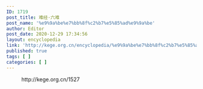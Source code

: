 ```yaml
---
ID: 1719
post_title: 难经·六难
post_name: '%e9%9a%be%e7%bb%8f%c2%b7%e5%85%ad%e9%9a%be'
author: Editor
post_date: 2020-12-29 17:34:56
layout: encyclopedia
link: 'http://kege.org.cn/encyclopedia/%e9%9a%be%e7%bb%8f%c2%b7%e5%85%ad%e9%9a%be'
published: true
tags: [ ]
categories: [ ]
---
```

<!-- wp:embed {"url":"http://kege.org.cn/1527","type":"wp-embed","providerNameSlug":"kege-org-cn","className":""} -->
<figure class="wp-block-embed is-type-wp-embed is-provider-kege-org-cn wp-block-embed-kege-org-cn"><div class="wp-block-embed__wrapper">
http://kege.org.cn/1527
</div></figure>
<!-- /wp:embed -->